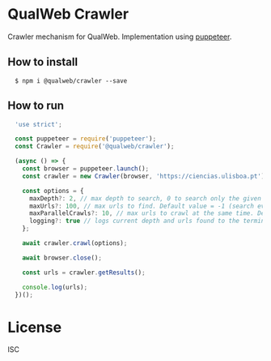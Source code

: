 # QualWeb Crawler

Crawler mechanism for QualWeb. Implementation using [puppeteer](https://github.com/puppeteer/puppeteer).

## How to install

```shell
  $ npm i @qualweb/crawler --save
```

## How to run

```javascript
  'use strict';

  const puppeteer = require('puppeteer');
  const Crawler = require('@qualweb/crawler');

  (async () => {
    const browser = puppeteer.launch();
    const crawler = new Crawler(browser, 'https://ciencias.ulisboa.pt');

    const options = {
      maxDepth?: 2, // max depth to search, 0 to search only the given domain. Default value = -1 (search everything)
      maxUrls?: 100, // max urls to find. Default value = -1 (search everything)
      maxParallelCrawls?: 10, // max urls to crawl at the same time. Default value = 5
      logging?: true // logs current depth and urls found to the terminal
    };

    await crawler.crawl(options);

    await browser.close();

    const urls = crawler.getResults();

    console.log(urls);
  })();
```

# License

ISC